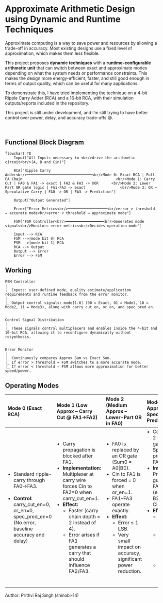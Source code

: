 # Approximate Arithmetic Design using Dynamic and Runtime Techniques
Approximate computing is a way to save power and resources by allowing a trade-off in accuracy. Most existing designs use a fixed level of approximation, which makes them less flexible.

This project proposes **dynamic techniques** with a **runtime-configurable arithmetic unit** that can switch between exact and approximate modes depending on what the system needs or performance constraints. This makes the design more energy-efficient, faster, and still good enough in terms of output quality, which can be useful for many applications.


To demonstrate this, I have tried implementing the technique on a 4-bit Ripple Carry Adder (RCA) and a 16-bit RCA, with their simulation outputs/reports included in the repository.

This project is still under development, and I’m still trying to have better control over power, delay, and accuracy trade-offs 😅.

<br>

## Functional Block Diagram

```mermaid
flowchart TD
    Input["All Inputs necessary to <br/>drive the arithmetic circuit<br/>(A, B and Cin)"]
    
    RCA["Ripple Carry Adder<br/>━━━━━━━━━━━━━━━━━━━━━━━━━━━━━━<br/>Mode 0: Exact RCA | Full FA Chain                                           <br/>Mode 1: Carry Cut | FA0 & FA1 -> exact | FA2 & FA3 -> XOR      <br/>Mode 2: Lower Part OR gate logic | FA1-FA3 -> exact                <br/>Mode 3: OR + Speculative Carry | FA0 -> OR | FA3 -> Prediction"]
    
    Output["Output Generated"]
    
    Error["Error Metrics<br/>━━━━━━━━━━━━━━━━━━<br/>error > threshold → accurate mode<br/>error < threshold → approximate mode"]
    
    FSM["FSM Controller<br/>━━━━━━━━━━━━━━━━━<br/>Generates mode signals<br/>Monitors error metrics<br/>Decides operation mode"]
    
    Input --> RCA
    FSM -->|mode bit 0| RCA
    FSM -->|mode bit 1| RCA
    RCA --> Output
    Output --> Error
    Error --> FSM
```

## Working
```
FSM Controller
|
|_ Inputs: user-defined mode, quality estimate/application requirements and runtime feedback from the error monitor.
|
|_ Output control signals: mode[1:0] (00 = Exact, 01 = Mode1, 10 = Mode2, 11 = Mode3), along with carry_cut_en, or_en, and spec_pred_en.


Control Signal Distribution
|
|_ These signals control multiplexers and enables inside the 4-bit and 16-bit RCA, allowing it to reconfigure dynamically without resynthesis.


Error Monitor
|
|_ Continuously compares Approx Sum vs Exact Sum.
|_ If error > threshold → FSM switches to a more accurate mode.
|_ If error < threshold → FSM allows more approximation for better speed/power.

```


## Operating Modes
<div align="center">

| **Mode 0 (Exact RCA)** | **Mode 1 (Low Approx – Carry Cut @ FA1→FA2)** | **Mode 2 (Medium Approx – Lower-Part OR in FA0)** | **Mode 3 (High Approx – OR + Speculative Carry Prediction)** |
|:-----------------------|:-----------------------------------------------|:---------------------------------------------------|:--------------------------------------------------------------|
| <ul style="margin:0; padding-left:20px;"><li>Standard ripple-carry through FA0→FA3.</li><br><li><strong>Control:</strong> carry_cut_en=0, or_en=0, spec_pred_en=0 (No error, baseline accuracy and delay)</li></ul> | <ul style="margin:0; padding-left:20px;"><li>Carry propagation is blocked after FA1.</li><li><strong>Implementation:</strong> Multiplexer at carry wire forces Cin to FA2=0 when carry_cut_en=1.</li><li><strong>Effect:</strong><ul style="margin:0; padding-left:20px;"><li>Faster (carry chain depth = 2 instead of 4).</li><li>Error arises if FA1 generates a carry that should influence FA2/FA3.</li></ul></li></ul> | <ul style="margin:0; padding-left:20px;"><li>FA0 is replaced by an OR gate (Sum0 = A0&#124;B0).</li><li>Cin to FA1 is forced = 0 when or_en=1.</li><li>FA1–FA3 operate exactly.</li><li><strong>Effect:</strong><ul style="margin:0; padding-left:20px;"><li>Error ≤ 1 LSB.</li><li>Very small impact on accuracy, significant power reduction.</li></ul></li></ul> | <ul style="margin:0; padding-left:20px;"><li>Combines Mode 2 (FA0 → OR gate) + Speculative predictor for FA3.</li><li><strong>Implementation:</strong> Predictor guesses Cin to FA3 from inputs (e.g., if A2 & B2=1 → Cin3=1).</li><li><strong>Effect:</strong><ul style="margin:0; padding-left:20px;"><li>Eliminates long carry dependency.</li><li>Large potential errors if prediction is wrong.</li><li>Best performance and power savings.</li></ul></li></ul> |

</div>

Author: Prithvi Raj Singh (shinobi-14)

